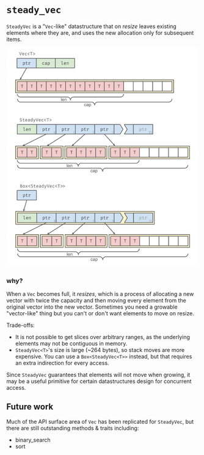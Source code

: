 `steady_vec`
===============

`SteadyVec` is a "`Vec`-like" datastructure that on *resize* leaves existing
elements where they are, and uses the new allocation only for subsequent items.

![diagram](diagram.svg)

### why?

When a `Vec` becomes full, it *resizes*, which is a process of allocating a new
vector with twice the capacity and then moving every element from the original
vector into the new vector. Sometimes you need a growable "vector-like" thing
but you can't or don't want elements to move on resize.

Trade-offs:
- It is not possible to get slices over arbitrary ranges, as the underlying
  elements may not be contiguous in memory.
- `SteadyVec<T>`'s size is large (~264 bytes), so stack moves are more
  expensive. You can use a `Box<SteadyVec<T>>` instead, but that requires an
  extra indirection for every access.

Since `SteadyVec` guarantees that elements will not move when growing, it may
be a useful primitive for certain datastructures design for concurrent access.


Future work
-----------

Much of the API surface area of `Vec` has been replicated for `SteadyVec`, but
there are still outstanding methods & traits including:

- binary_search
- sort
